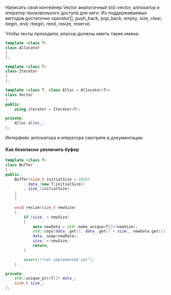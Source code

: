Написать свой контейнер Vector аналогичный std::vector, аллокатор и итератор произвольного доступа для него. Из поддерживаемых методов достаточно operator[], push_back, pop_back, empty, size, clear, begin, end, rbegin, rend, resize, reserve.

Чтобы тесты проходили, классы должны иметь такие имена:

```c++
template <class T>
class Allocator
{
};

template <class T>
class Iterator
{
};

template <class T, class Alloc = Allocator<T>>
class Vector
{
public:
    using iterator = Iterator<T>;

private:
    Alloc alloc_;
};
```

Интерфейс аллокатора и итератора смотрите в документации.

#### Как безопасно увеличить буфер

```c++
template <class T>
class Buffer
{
public:
    Buffer(size_t initialSize = 1024)
        : data_(new T[initialSize])
        , size_(initialSize)
    {
    }

    void resize(size_t newSize)
    {
        if (size_ < newSize)
        {
            auto newData = std::make_unique<T[]>(newSize);
            std::copy(data_.get(), data_.get() + size_, newData.get());
            data_.swap(newData);
            size_ = newSize;
            return;
        }

        assert(!"not implemented yet");
    }

private:
    std::unique_ptr<T[]> data_;
    size_t size_;
};
```
